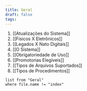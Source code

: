 ```yaml
---
title: Geral
draft: false
tags:
---
```

1. [[Atualizações do Sistema]]
2. [[Físicos X Eletrônicos]]
3. [[Legados X Nato Digitais]]
4. [[O Sistema]]
5. [[Obrigatoriedade de Uso]]
6. [[Promotorias Elegíveis]]
7. [[Tipos de Arquivos Suportados]]
8. [[Tipos de Procedimentos]]

```dataview
list from "Geral"
where file.name != "index"
```

